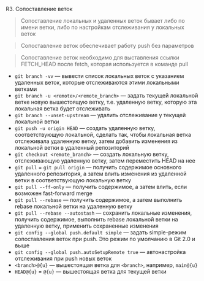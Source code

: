  R3. Сопоставление веток

> Сопоставление локальных и удаленных веток бывает либо по имени ветки, либо по настройкам отслеживания у локальных веток

> Сопоставление веток обеспечивает работу push без параметров

> Сопоставление веток необходимо для выставления ссылки FETCH_HEAD после fetch, которая используется в команде pull

- `git branch -vv` — вывести список локальных веток с указанием удаленных веток, которые отслеживаются этими локальными ветками
- `git branch -u <remote>/<remote_branch>` — задать текущей локальной ветке новую вышестоящую ветку, т.е. удаленную ветку, которую эта локальная ветка будет отслеживать
- `git branch --unset-upstream` — удалить отслеживание у текущей локальной ветки
- `git push -u origin HEAD` — создать удаленную ветку, соответствующую локальной, сделать так, чтобы локальная ветка отслеживала удаленную ветку, затем добавить изменения из локальной ветки в удаленный репозиторий
- `git checkout <remote_branch>` — создать локальную ветку, отслеживающую удаленную ветку, затем переместить HEAD на нее
- `git pull` = `git pull origin` — получить содержимое основного удаленного репозитория, а затем влить изменения из удаленной ветки в соответствующую локальную ветку
- `git pull --ff-only` — получить содержимое, а затем влить, если возможен fast-forward merge
- `git pull --rebase` — получить содержимое, а затем выполнить rebase локальной ветки на удаленную ветку
- `git pull --rebase --autostash` — сохранить локальные изменения, получить содержимое, выполнить rebase локальной ветки на удаленную ветку, применить сохраненные изменения
- `git config --global push.default simple` — задать simple-режим сопоставления веток при push. Это режим по умолчанию в Git 2.0 и выше
- `git config --global push.autoSetupRemote true` — автонастройка отслеживания при push новых веток
- `<branch>@{u}` — вышестоящая ветка для `<branch>`, например, `main@{u}`
- `HEAD@{u}` = `@{u}` — вышестоящая ветка для текущей ветки